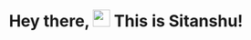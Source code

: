<h1 align = "center" >Hey there,  <img src="https://raw.githubusercontent.com/MartinHeinz/MartinHeinz/master/wave.gif" width="30px"> This is Sitanshu!</h1>
